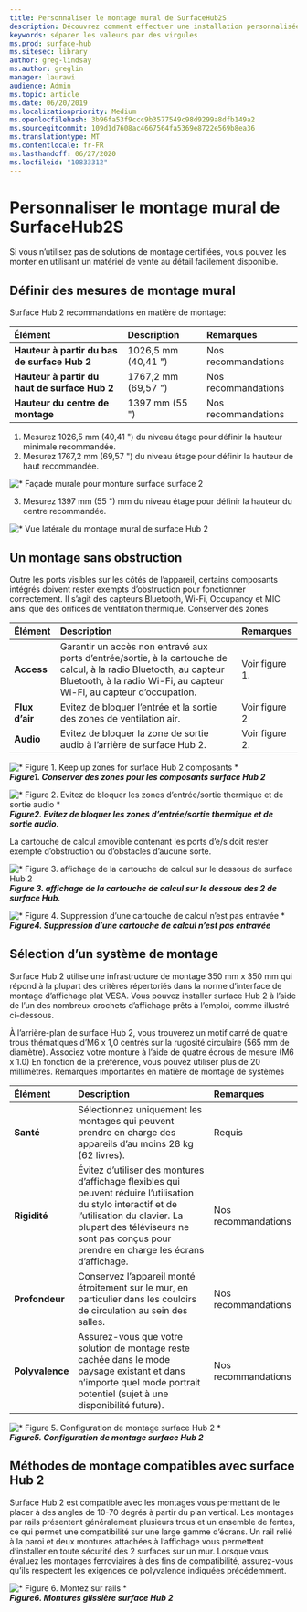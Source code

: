 ```yaml
---
title: Personnaliser le montage mural de SurfaceHub2S
description: Découvrez comment effectuer une installation personnalisée de surface Hub 2S.
keywords: séparer les valeurs par des virgules
ms.prod: surface-hub
ms.sitesec: library
author: greg-lindsay
ms.author: greglin
manager: laurawi
audience: Admin
ms.topic: article
ms.date: 06/20/2019
ms.localizationpriority: Medium
ms.openlocfilehash: 3b96fa53f9ccc9b3577549c98d9299a8dfb149a2
ms.sourcegitcommit: 109d1d7608ac4667564fa5369e8722e569b8ea36
ms.translationtype: MT
ms.contentlocale: fr-FR
ms.lasthandoff: 06/27/2020
ms.locfileid: "10833312"
---
```

# Personnaliser le montage mural de SurfaceHub2S

Si vous n’utilisez pas de solutions de montage certifiées, vous pouvez les monter en utilisant un matériel de vente au détail facilement disponible.

## Définir des mesures de montage mural

Surface Hub 2 recommandations en matière de montage:

|**Élément**|**Description**|**Remarques**|
|:------ |:------------- |:------- |
|**Hauteur à partir du bas de surface Hub 2**| 1026,5 mm (40,41 ") | Nos recommandations |
|**Hauteur à partir du haut de surface Hub 2**| 1767,2 mm (69,57 ") | Nos recommandations |
|**Hauteur du centre de montage**| 1397 mm (55 ") | Nos recommandations |

1. Mesurez 1026,5 mm (40,41 ") du niveau étage pour définir la hauteur minimale recommandée.
2. Mesurez 1767,2 mm (69,57 ") du niveau étage pour définir la hauteur de haut recommandée.

![* Façade murale pour monture surface surface 2](images/sh2-wall-front.png) <br>

3. Mesurez 1397 mm (55 ") mm du niveau étage pour définir la hauteur du centre recommandée.

![* Vue latérale du montage mural de surface Hub 2](images/sh2-wall-side.png) <br>

## Un montage sans obstruction

Outre les ports visibles sur les côtés de l’appareil, certains composants intégrés doivent rester exempts d’obstruction pour fonctionner correctement. Il s’agit des capteurs Bluetooth, Wi-Fi, Occupancy et MIC ainsi que des orifices de ventilation thermique.
Conserver des zones

|**Élément**|**Description**|**Remarques**|
|:---- |:----------- |:----- |
|**Access**| Garantir un accès non entravé aux ports d’entrée/sortie, à la cartouche de calcul, à la radio Bluetooth, au capteur Bluetooth, à la radio Wi-Fi, au capteur Wi-Fi, au capteur d’occupation. | Voir figure 1. |
|**Flux d’air**| Evitez de bloquer l’entrée et la sortie des zones de ventilation air. | Voir figure 2  |
|**Audio**| Evitez de bloquer la zone de sortie audio à l’arrière de surface Hub 2. | Voir figure 2. |

![* Figure 1. Keep up zones for surface Hub 2 composants *](images/sh2-keepout-zones.png) <br>
***Figure1. Conserver des zones pour les composants surface Hub 2***

![* Figure 2. Evitez de bloquer les zones d’entrée/sortie thermique et de sortie audio *](images/sh2-thermal-audio.png) <br>
***Figure2. Evitez de bloquer les zones d’entrée/sortie thermique et de sortie audio.<br>***

La cartouche de calcul amovible contenant les ports d’e/s doit rester exempte d’obstruction ou d’obstacles d’aucune sorte.

![* Figure 3. affichage de la cartouche de calcul sur le dessous de surface Hub 2](images/sh2-ports.png) <br>
***Figure 3. affichage de la cartouche de calcul sur le dessous des 2 de surface Hub.***

![* Figure 4. Suppression d’une cartouche de calcul n’est pas entravée *](images/sh2-cartridge.png) <br>
***Figure4. Suppression d’une cartouche de calcul n’est pas entravée***

## Sélection d’un système de montage

Surface Hub 2 utilise une infrastructure de montage 350 mm x 350 mm qui répond à la plupart des critères répertoriés dans la norme d’interface de montage d’affichage plat VESA. Vous pouvez installer surface Hub 2 à l’aide de l’un des nombreux crochets d’affichage prêts à l’emploi, comme illustré ci-dessous.

À l’arrière-plan de surface Hub 2, vous trouverez un motif carré de quatre trous thématiques d’M6 x 1,0 centrés sur la rugosité circulaire (565 mm de diamètre). Associez votre monture à l’aide de quatre écrous de mesure (M6 x 1.0) En fonction de la préférence, vous pouvez utiliser plus de 20 millimètres.
Remarques importantes en matière de montage de systèmes

|**Élément**|**Description**|**Remarques**|
|:------ |:------------- |:------- |
|**Santé**| Sélectionnez uniquement les montages qui peuvent prendre en charge des appareils d’au moins 28 kg (62 livres). | Requis |
|**Rigidité**| Évitez d’utiliser des montures d’affichage flexibles qui peuvent réduire l’utilisation du stylo interactif et de l’utilisation du clavier. La plupart des téléviseurs ne sont pas conçus pour prendre en charge les écrans d’affichage. | Nos recommandations |
|**Profondeur**| Conservez l’appareil monté étroitement sur le mur, en particulier dans les couloirs de circulation au sein des salles.| Nos recommandations |
|**Polyvalence**| Assurez-vous que votre solution de montage reste cachée dans le mode paysage existant et dans n’importe quel mode portrait potentiel (sujet à une disponibilité future). | Nos recommandations |

![* Figure 5. Configuration de montage surface Hub 2 *](images/sh2-mount-config.png) <br>
***Figure5. Configuration de montage surface Hub 2***

## Méthodes de montage compatibles avec surface Hub 2

Surface Hub 2 est compatible avec les montages vous permettant de le placer à des angles de 10-70 degrés à partir du plan vertical. Les montages par rails présentent généralement plusieurs trous et un ensemble de fentes, ce qui permet une compatibilité sur une large gamme d’écrans. Un rail relié à la paroi et deux montures attachées à l’affichage vous permettent d’installer en toute sécurité des 2 surfaces sur un mur. Lorsque vous évaluez les montages ferroviaires à des fins de compatibilité, assurez-vous qu’ils respectent les exigences de polyvalence indiquées précédemment.

![* Figure 6. Montez sur rails *](images/h2gen-railmount.png)<br>
***Figure6. Montures glissière surface Hub 2***
